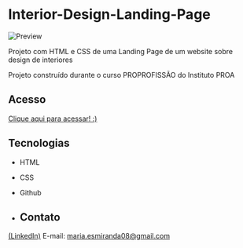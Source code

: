 # Interior-Design-Landing-Page
![Preview](https://github.com/MaduSales/Interior-Design-Landing-Page/assets/166547195/238a9479-f3ff-4702-9eab-f2546b93eb4c)

Projeto com HTML e CSS de uma Landing Page de um website sobre design de interiores

Projeto construído durante o curso PROPROFISSÃO do Instituto PROA


## Acesso

[Clique aqui para acessar! :)](https://madusales.github.io/Interior-Design-Landing-Page/)

## Tecnologias
- HTML
- CSS
- Github

- ## Contato
[(LinkedIn)](www.linkedin.com/in/maria-eduarda-de-sales-78a04221b)
E-mail: maria.esmiranda08@gmail.com



